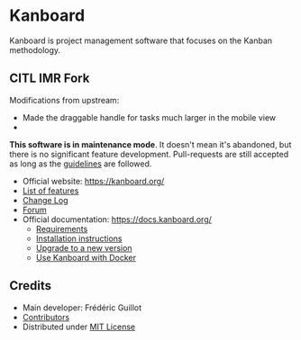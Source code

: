 Kanboard
========

Kanboard is project management software that focuses on the Kanban methodology.

CITL IMR Fork
-------------

Modifications from upstream:

- Made the draggable handle for tasks much larger in the mobile view
- 


**This software is in maintenance mode**.
It doesn't mean it's abandoned, but there is no significant feature development.
Pull-requests are still accepted as long as the [guidelines](.github/pull_request_template.md) are followed.

- Official website: <https://kanboard.org/>
- [List of features](https://kanboard.org/#features)
- [Change Log](https://github.com/kanboard/kanboard/blob/master/ChangeLog)
- [Forum](https://kanboard.discourse.group/)
- Official documentation: <https://docs.kanboard.org/>
    - [Requirements](https://docs.kanboard.org/en/latest/admin_guide/requirements.html)
    - [Installation instructions](https://docs.kanboard.org/en/latest/admin_guide/installation.html)
    - [Upgrade to a new version](https://docs.kanboard.org/en/latest/admin_guide/upgrade.html)
    - [Use Kanboard with Docker](https://docs.kanboard.org/en/latest/admin_guide/docker.html)

Credits
-------

- Main developer: Frédéric Guillot
- [Contributors](https://github.com/kanboard/kanboard/graphs/contributors)
- Distributed under [MIT License](https://github.com/kanboard/kanboard/blob/master/LICENSE)
